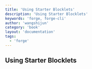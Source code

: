 ```yaml
---
title: 'Using Starter Blocklets'
description: 'Using Starter Blocklets'
keywords: 'forge, forge-cli'
author: 'wangshijun'
category: 'book'
layout: 'documentation'
tags:
  - 'forge'
---
```


## Using Starter Blocklets
